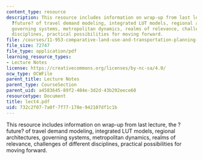 ```yaml
---
content_type: resource
description: This resource includes information on wrap-up from last lecture, the
  ?future? of travel demand modeling, integrated LUT models, regional architectures,
  governing systems, metropolitan dynamics, realms of relevance, challenges of different
  disciplines, practical possibilities for moving forward.
file: /courses/11-953-comparative-land-use-and-transportation-planning-spring-2006/732c2f077a0f7f77178e942107df1c1b_lect4.pdf
file_size: 72747
file_type: application/pdf
learning_resource_types:
- Lecture Notes
license: https://creativecommons.org/licenses/by-nc-sa/4.0/
ocw_type: OCWFile
parent_title: Lecture Notes
parent_type: CourseSection
parent_uid: a4583645-89f2-404e-3d2d-43b292eece60
resourcetype: Document
title: lect4.pdf
uid: 732c2f07-7a0f-7f77-178e-942107df1c1b
---
```

This resource includes information on wrap-up from last lecture, the ?future? of travel demand modeling, integrated LUT models, regional architectures, governing systems, metropolitan dynamics, realms of relevance, challenges of different disciplines, practical possibilities for moving forward.